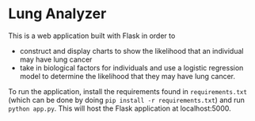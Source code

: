 # Lung Analyzer

This is a web application built with Flask in order to 
- construct and display charts to show the likelihood that an individual may have lung cancer
- take in biological factors for individuals and use a logistic regression model to determine the likelihood that they may have lung cancer.

To run the application, install the requirements found in `requirements.txt` (which can be done by doing `pip install -r requirements.txt`) and run `python app.py`. This will host the Flask application at localhost:5000.
